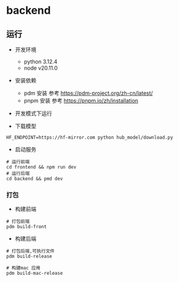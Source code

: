# backend

## 运行

- 开发环境
  - python 3.12.4
  - node v20.11.0

- 安装依赖
  - pdm 安装 参考 <https://pdm-project.org/zh-cn/latest/>
  - pnpm 安装 参考 <https://pnpm.io/zh/installation>

- 开发模式下运行

- 下载模型

```shell
HF_ENDPOINT=https://hf-mirror.com python hub_model/download.py
```

- 启动服务

```shell
# 运行前端
cd frontend && npm run dev
# 运行后端
cd backend && pmd dev
```

### 打包

- 构建前端

```shell
# 打包前端
pdm build-front
```

- 构建后端

```shell
# 打包后端,可执行文件
pdm build-release

# 构建mac 应用
pdm build-mac-release
```
